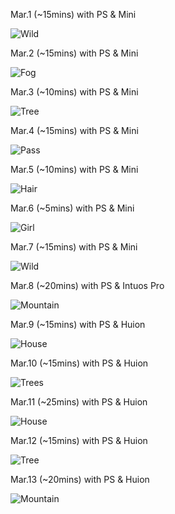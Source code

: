 Mar.1 (~15mins) with PS & Mini

![Wild](1.jpg)

Mar.2 (~15mins) with PS & Mini

![Fog](2.jpg)

Mar.3 (~10mins) with PS & Mini

![Tree](3.jpg)

Mar.4 (~15mins) with PS & Mini

![Pass](4.jpg)

Mar.5 (~10mins) with PS & Mini

![Hair](5.jpg)

Mar.6 (~5mins) with PS & Mini

![Girl](6.jpg)

Mar.7 (~15mins) with PS & Mini

![Wild](7.jpg)

Mar.8 (~20mins) with PS & Intuos Pro

![Mountain](8.jpg)

Mar.9 (~15mins) with PS & Huion

![House](9.jpg)

Mar.10 (~15mins) with PS & Huion

![Trees](10.jpg)

Mar.11 (~25mins) with PS & Huion

![House](11.jpg)

Mar.12 (~15mins) with PS & Huion

![Tree](12.jpg)

Mar.13 (~20mins) with PS & Huion

![Mountain](13.jpg)

